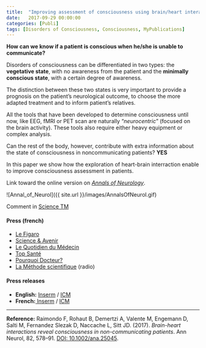 ```yaml
---
title:  "Improving assessment of consciousness using brain/heart interactions"
date:   2017-09-29 00:00:00
categories: [Publi]
tags: [Disorders of Consciousness, Consciousness, MyPublications]
---
```



**How can we know if a patient is conscious when he/she is unable to communicate?**

Disorders of consciousness can be differentiated in two types: the **vegetative state**, with no awareness from the patient and the **minimally conscious state**, with a certain degree of awareness.

The distinction between these two states is very important to provide a prognosis on the patient’s neurological outcome, to choose the more adapted treatment and to inform patient’s relatives.

All the tools that have been developed to determine consciousness until now, like EEG, fMRI or PET scan are naturally “*neurocentric*” (focused on the brain activity). These tools also require either heavy equipment or complex analysis.

Can the rest of the body, however, contribute with extra information about the state of consciousness in noncommunicating patients? **YES**

In this paper we show how the exploration of heart-brain interraction enable to improve consciousness assessment in patients.


Link toward the online version on [*Annals of Neurology*](http://dx.doi.org/10.1002/ana.25045).

![Annal_of_Neurol]({{ site.url }}/images/AnnalsOfNeurol.gif)

Comment in [Science TM](http://dx.doi.org/10.1126/scitranslmed.aaq1224 )

#### Press (french)
* [Le Figaro](http://sante.lefigaro.fr/article/etat-vegetatif-l-activite-du-coeur-reflete-l-etat-de-conscience/)
* [Science & Avenir](https://www.sciencesetavenir.fr/sante/cerveau-et-psy/etat-vegetatif-quand-le-coeur-reflete-la-conscience_117717?xtor=RSS-16)
* [Le Quotidien du Médecin](https://www.lequotidiendumedecin.fr/actualites/article/2017/10/24/etat-vegetatif-mesurer-le-rythme-cardiaque-en-reaction-un-stimulus-sonore-permet-devaluer-letat-de-conscience_851670)
* [Top Santé](https://www.topsante.com/medecine/votre-sante-vous/fin-de-vie/coma-la-stimulation-sonore-pour-connaitre-l-etat-de-conscience-621892)
* [Pourquoi Docteur?](https://www.pourquoidocteur.fr/Articles/Question-d-actu/23237-Coma-nouveau-test-mieux-evaluer-pronostic)
* [La Méthode scientifique](https://www.franceculture.fr/emissions/la-methode-scientifique/la-methode-scientifique-lundi-6-novembre-2017) (radio)

#### Press releases
* **English:** [Inserm](http://presse.inserm.fr/en/interaction-between-brain-and-heart-may-be-new-indicator-of-state-of-consciousness/29814/) / [ICM](https://icm-institute.org/en/actualite/better-definition-of-the-state-of-consciousness-by-measuring-brain-heart-interactions/)
* **French:**[ Inserm](http://presse.inserm.fr/interaction-entre-coeur-et-cerveau-un-nouvel-indicateur-de-letat-de-conscience/29814/) / [ICM](https://icm-institute.org/fr/actualite/mieux-determiner-letat-de-conscience-evaluant-linteraction-entre-coeur-cerveau/)  

---

**Reference:** Raimondo F, Rohaut B, Demertzi A, Valente M, Engemann D, Salti M, Fernandez
Slezak D, Naccache L, Sitt JD. (2017). *Brain-heart interactions reveal consciousness in
non-communicating patients*. Ann Neurol, 82, 578–91. [DOI: 10.1002/ana.25045](http://dx.doi.org/10.1002/ana.25045).



<script type="text/javascript">
  reddit_url = "http://onlinelibrary.wiley.com/doi/10.1002/ana.25045/abstract";
  reddit_title = "Disentangling conscious from unconscious cognitive processing with event-related EEG potentials";
  reddit_newwindow='1';
</script>
<script type="text/javascript" src="//www.redditstatic.com/button/button3.js"></script>


<script type='text/javascript' src='https://d1bxh8uas1mnw7.cloudfront.net/assets/embed.js'></script>
<div data-badge-popover="right" class='altmetric-embed' data-badge-type='donut' data-hide-less-than='1' data-doi="/10.1002/ana.25045"></div>

